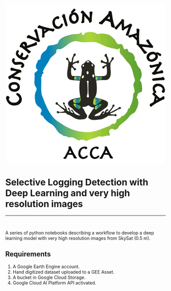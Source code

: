 <div align=center>
  <img src='./pictures/Logo-Acca-2020.png' alt='acca-logo'>
</div>

# Selective Logging Detection with Deep Learning and very high resolution images

<hr><br>

A series of python notebooks describing a workflow to develop a deep learning model with very high resolution images from SkySat (0.5 m).

## **Requirements**

1. A Google Earth Engine account.
2. Hand digitized dataset uploaded to a GEE Asset.
3. A bucket in Google Cloud Storage.
4. Google Cloud AI Platform API activated.
